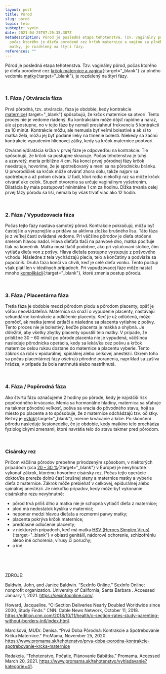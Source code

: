 ```yaml
---
layout: post
title: Pôrod
slug: porod
topic: telo
subtopic: vyvin
date: 2021-04-25T07:20:35.387Z
metadescription: Pôrod je posledná etapa tehotenstva. Tzv. vaginálny pôrod,
  počas ktorého je dieťa porodené cez krčok maternice a vagínu za plného vedomia
  matky, je rozdelený na štyri fázy.
references: ""
---
```

Pôrod je posledná etapa tehotenstva. Tzv. vaginálny pôrod, počas ktorého je dieťa porodené cez [krčok maternice a vagínu](/vnutorne-pohlavne-ustrojenstvo-cloveka-s-vulvou/){:target="_blank"} za plného vedomia [matky](/vyvinove-fazy-plodu-a-tehotenstvo/){:target="_blank"}, je rozdelený na štyri fázy. 

<br>

### **1. Fáza / Otváracia fáza**

Prvá pôrodná, tzv. otváracia, fáza je obdobie, kedy kontrakcie [maternice](/vnutorne-pohlavne-ustrojenstvo-cloveka-s-vulvou/){:target="_blank"} spôsobujú, že krčok maternice sa otvorí. Tento proces nie je vedome riadený. Ku kontrakciám môže dôjsť rapídne a naraz, ale aj postupne, no v tejto fáze by nemali presiahnuť frekvenciu 5 kontrakcií za 10 minút. Kontrakcie môžu, ale nemusia byť veľmi bolestivé a ak si to matka želá, môžu jej byť podané lieky na tlmenie bolesti. Niekedy sa začnú kontrakcie vypudením hlienovej zátky, kedy sa krčok maternice pootvorí. 

Otváranie/dilatácia krčka v prvej fáze je odpoveďou na kontrakcie. Tie spôsobujú, že krčok sa postupne skracuje. Počas tehotenstva je tuhý a uzavretý, meria približne 4 cm. Na konci prvej pôrodnej fázy krčok neexistuje, hovoríme, že je spotrebovaný a mení sa na pôrodnícku bránku. U prvorodičiek sa krčok môže otvárať zhora dolu, takže najprv sa spotrebuje a až potom otvára. U ľudí, ktorí rodia niekoľký raz sa môže krčok otvárať ako celok. Stupeň otvorenia sa určuje vaginálnym vyšetrením. Dilatácia by mala postupovať minimálne 1 cm za hodinu. Dĺžka trvania celej prvej fázy pôrodu sa líši, nemala by však trvať viac ako 12 hodín. 

<br>

### **2. Fáza / Vypudzovacia fáza**

Počas tejto fázy nastáva samotný pôrod. Kontrakcie pokračujú, môžu byť častejšie a výraznejšie a pridáva sa aktívna zložka brušného lisu. Táto fáza je z veľkej časti ovládaná vedome. Pri väčšine pôrodov je dieťa otočené smerom hlavou nadol. Hlava dieťaťa tlačí na panvové dno, matka pociťuje tlak na konečník. Matka musí tlačiť podobne, ako pri vylučovaní stolice, čím vytláča dieťa von z pošvy. Hlava dieťaťa postupne vystupuje z pošvového vchodu. Následne z tela vychádzajú plecia, telo a končatiny a podviaže sa pupočník. Druhá fáza končí vo chvíli, keď je celé dieťa vonku. Tento postup však platí len v ideálnych prípadoch. Pri vypudzovacej fáze môže nastať mnoho [komplikácií](https://www.promama.sk/tehotenstvo/komplikacie-v-2-dobe-porodnej-hlupe-poznamky-pri-porode-si-zena-zapamata-na-cely-zivot){:target="_blank"}, ktoré zmenia postup pôrodu.

<br>

### **3. Fáza / Placentárna fáza**

Tretia fáza je obdobie medzi pôrodom plodu a pôrodom placenty, opäť je vôľou neovládateľná. Maternica sa snaží o vypudenie placenty, nastávajú sekundárne kontrakcie a odlúčenie placenty. Keď je už odlúčená, môže pomôcť, ak matka jemné zatlačí a následne sa placenta vytiahne z pošvy. Tento proces nie je bolestivý, keďže placenta je mäkká a ohybná. Je dôležité, aby všetky zbytky placenty opustili telo matky. V prípade, že približne 30 – 60 minút po pôrode placenta nie je vypudená, väčšinou nasleduje pôrodnícka operácia, kedy sa lekár/ka cez pošvu a krčok maternice celou rukou dostane do maternice a placentu vyberie. Tento zákrok sa robí v epidurálnej, spinálnej alebo celkovej anestézii. Okrem toho sa počas placentárnej fázy ošetrujú pôrodné poranenia, napríklad sa zašíva hrádza, v prípade že bola natrhnutá alebo nastrihnutá. 

<br>

### **4. Fáza / Popôrodná fáza**

Ako štvrtú fázu označujeme 2 hodiny po pôrode, kedy je najväčší risk popôrodného krvácania. Menia sa hormonálne hladiny, maternica sa sťahuje na takmer pôvodnú veľkosť, pošva sa vracia do pôvodného stavu, hojí sa miesto po placente a to spôsobuje, že z maternice odchádzajú tzv. očistky. Bežný je [výtok](/hygiena-a-cistota-u-ludi-s-vulvou/){:target="_blank"}, mierne krvácanie a kŕče. Po skončení pôrodu nasleduje šestonedelie, čo je obdobie, kedy matkino telo prechádza fyziologickými zmenami, ktoré navrátia telo do stavu takmer pred pôrodom.

<br>

### **Cisársky rez**

Pričom väčšina pôrodov prebehne prirodzeným spôsobom, v niektorých prípadoch (cca [20 – 30 %](https://edition.cnn.com/2018/10/11/health/c-section-rates-study-parenting-without-borders-intl/index.html){:target="_blank"} v Európe) je nevyhnutné vykonať zákrok, ktorému hovoríme cisársky rez. Počas tejto operácie doktor/ka prereže dolnú časť brušnej steny a maternice matky a vyberie dieťa z maternice. Zákrok môže prebiehať v celkovej, epidurálnej alebo spinálnej anestézii. Je niekoľko prípadov, kedy môže byť vykonanie cisárskeho rezu nevyhnutné:

* pôrod trvá príliš dlho a matka nie je schopná vytlačiť dieťa z maternice;
* plod má nedostatok kyslíka v maternici;
* nepomer medzi hlavou dieťaťa a rozmermi panvy matky;
* placenta pokrýva krčok maternice;
* predčasné odlúčenie placenty;
* v niektorých prípadoch, keď má matka [HSV (Herpes Simplex Virus)](/pohlavne-prenosne-infekcie/){:target="_blank"} v oblasti genitálií, nádorové ochorenie, schizofréniu alebo iné ochorenia, vírusy či poruchy;
* a iné.

<br>

<br>

<br>

<p class="important-text">ZDROJE:</p>

Baldwin, John, and Janice Baldwin. “SexInfo Online.” SexInfo Online: nonprofit organization. University of California, Santa Barbara . Accessed January 1, 2021. <https://sexinfoonline.com/>. 

Howard, Jacqueline. “C-Section Deliveries Nearly Doubled Worldwide since 2000, Study Finds.” CNN. Cable News Network, October 11, 2018. <https://edition.cnn.com/2018/10/11/health/c-section-rates-study-parenting-without-borders-intl/index.html>. 

Marcišová, MUDr. Denisa. “Prvá Doba Pôrodná: Kontrakcie a Spotrebovanie Krčka Maternice.” ProMama, November 25, 2020. <https://www.promama.sk/tehotenstvo/prva-doba-porodna-kontrakcie-spotrebovanie-krcka-maternice>

Redakcia. “Tehotenstvo, Počatie, Plánovanie Bábätka.” Promama. Accessed March 20, 2021. <https://www.promama.sk/tehotenstvo/vyhladavanie?kategorie=41>.